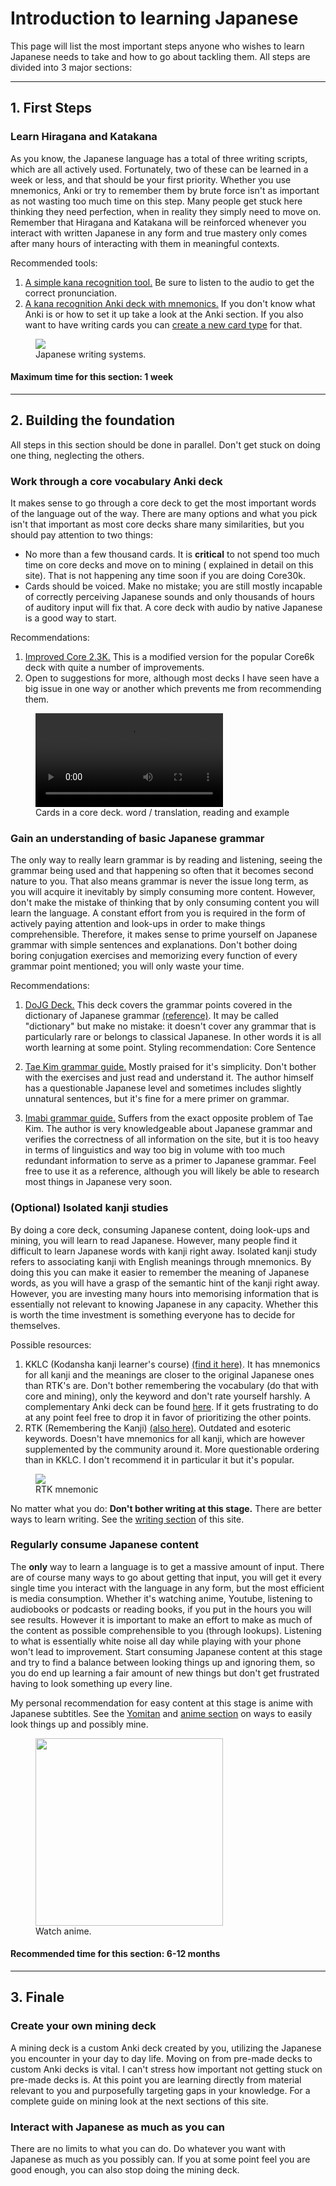 # Introduction to learning Japanese

This page will list the most important steps anyone who wishes to learn Japanese needs to take and how to go about
tackling them. All steps are divided into 3 major sections:

---

## 1. First Steps

### Learn Hiragana and Katakana

As you know, the Japanese language has a total of three writing scripts, which are all actively used. Fortunately, two
of these can be learned in a week or less, and that should be your first priority. Whether you use mnemonics, Anki or
try to remember them by brute force isn't as important as not wasting too much time on this step. Many people get stuck
here thinking they need perfection, when in reality they simply need to move on. Remember that Hiragana and Katakana
will be reinforced whenever you interact with written Japanese in any form and true mastery only comes after many hours
of interacting with them in meaningful contexts.

Recommended tools:

1. [A simple kana recognition tool.](https://djtguide.neocities.org/kana/ "Kana recognition tools")
   Be sure to listen to the audio to get the correct pronunciation.
2. [A kana recognition Anki deck with mnemonics.](https://ankiweb.net/shared/info/1133476087 "Kana recognition deck")
   If you don't know what Anki is or how to set it up take a look at the Anki section.
   If you also want to have writing cards you
   can [create a new card type](https://apps.ankiweb.net/docs/manual20.html#adding-a-note-type) for that.

<figure>
  <img src="images/scripts.jpg">
  <figcaption>Japanese writing systems.</figcaption>
</figure>

#### Maximum time for this section: 1 week

---

## 2. Building the foundation

All steps in this section should be done in parallel. Don't get stuck on doing one thing, neglecting the others.

### Work through a core vocabulary Anki deck

It makes sense to go through a core deck to get the most important words of the language out of the way. There are many
options and what you pick isn't that important as most core decks share many similarities, but you should pay attention
to two things:

- No more than a few thousand cards. It is **critical** to not spend too much time on core decks and move on to mining (
  explained in detail on this site). That is not happening any time soon if you are doing Core30k.
- Cards should be voiced. Make no mistake; you are still mostly incapable of correctly perceiving Japanese sounds and
  only thousands of hours of auditory input will fix that. A core deck with audio by native Japanese is a good way to
  start.

Recommendations:

1. [Improved Core 2.3K.](https://anacreondjt.gitlab.io/docs/coredeck/ "Core2.3k") This is a modified version for the
   popular Core6k deck with quite a number of improvements.
2. Open to suggestions for more, although most decks I have seen have a big issue in one way or another which prevents
   me from recommending them.

<figure>
    <video controls preload="metadata">
    <source src="video/corecards.mp4" type="video/mp4">
    Your browser does not support the video tag.
    </video>
    <figcaption>Cards in a core deck. word / translation, reading and example </figcaption>
</figure>

### Gain an understanding of basic Japanese grammar

The only way to really learn grammar is by reading and listening, seeing the grammar being used and that happening so
often that it becomes second nature to you. That also means grammar is never the issue long term, as you will acquire it
inevitably by simply consuming more content. However, don't make the mistake of thinking that by only consuming content
you will learn the language. A constant effort from you is required in the form of actively paying attention and
look-ups in order to make things comprehensible. Therefore, it makes sense to prime yourself on Japanese grammar with
simple sentences and explanations. Don't bother doing boring conjugation exercises and memorizing every function of
every grammar point mentioned; you will only waste your time.

Recommendations:

1. [DoJG Deck.](https://dojgdeck.neocities.org/ "Dictionary of Japanese grammar deck") This deck covers the grammar
   points covered in the dictionary of Japanese
   grammar [(reference)](https://itazuraneko.neocities.org/grammar/masterreference.html "Japanese grammar reference").
   It may be called "dictionary" but make no mistake: it doesn't cover any grammar that is particularly rare or belongs
   to classical Japanese. In other words it is all worth learning at some point. Styling recommendation: Core Sentence

2. [Tae Kim grammar guide.](http://www.guidetojapanese.org/learn/category/grammar-guide/grammar-start/) Mostly praised
   for it's simplicity. Don't bother with the exercises and just read and understand it. The author himself has a
   questionable Japanese level and sometimes includes slightly unnatural sentences, but it's fine for a mere primer on
   grammar.

3. [Imabi grammar guide.](https://www.imabi.net/) Suffers from the exact opposite problem of Tae Kim. The author is very
   knowledgeable about Japanese grammar and verifies the correctness of all information on the site, but it is too heavy
   in terms of linguistics and way too big in volume with too much redundant information to serve as a primer to
   Japanese grammar. Feel free to use it as a reference, although you will likely be able to research most things in
   Japanese very soon.

### (Optional) Isolated kanji studies

By doing a core deck, consuming Japanese content, doing look-ups and mining, you will learn to read Japanese. However,
many people find it difficult to learn Japanese words with kanji right away. Isolated kanji study refers to associating
kanji with English meanings through mnemonics. By doing this you can make it easier to remember the meaning of Japanese
words, as you will have a grasp of the semantic hint of the kanji right away. However, you are investing many hours into
memorising information that is essentially not relevant to knowing Japanese in any capacity. Whether this is worth the
time investment is something everyone has to decide for themselves.

Possible resources:

1. KKLC (Kodansha kanji learner's course) [(find it here)](https://itazuraneko.neocities.org/library/benkyou.html). It
   has mnemonics for all kanji and the meanings are closer to the original Japanese ones than RTK's are. Don't bother
   remembering the vocabulary (do that with core and mining), only the keyword and don't rate yourself harshly. A
   complementary Anki deck can be found [here](https://ankiweb.net/shared/info/779483253). If it gets frustrating to do
   at any point feel free to drop it in favor of prioritizing the other points.
2. RTK (Remembering the Kanji) [(also here)](https://itazuraneko.neocities.org/library/benkyou.html). Outdated and
   esoteric keywords. Doesn't have mnemonics for all kanji, which are however supplemented by the community around it.
   More questionable ordering than in KKLC. I don't recommend it in particular it but it's popular.

<figure>
  <img src="images/eminent.jpg">
  <figcaption>RTK mnemonic</figcaption>
</figure>

No matter what you do: **Don't bother writing at this stage.** There are better ways to learn writing. See
the [writing section](writingjapanese.md) of this site.

### Regularly consume Japanese content

The **only** way to learn a language is to get a massive amount of input. There are of course many ways to go about
getting that input, you will get it every single time you interact with the language in any form, but the most efficient
is media consumption. Whether it's watching anime, Youtube, listening to audiobooks or podcasts or reading books, if you
put in the hours you will see results. However it is important to make an effort to make as much of the content as
possible comprehensible to you (through lookups). Listening to what is essentially white noise all day while playing
with your phone won't lead to improvement. Start consuming Japanese content at this stage and try to find a balance
between looking things up and ignoring them, so you do end up learning a fair amount of new things but don't get
frustrated having to look something up every line.

My personal recommendation for easy content at this stage is anime with Japanese subtitles. See
the [Yomitan](yomichansetup.md) and [anime section](ankisetup.md) on ways to easily look things up and possibly mine.

<figure>
  <img src="images/tv_boy_tooku.png" width="300">
  <figcaption>Watch anime.</figcaption>
</figure>


#### Recommended time for this section: 6-12 months
---

## 3. Finale

### Create your own mining deck

A mining deck is a custom Anki deck created by you, utilizing the Japanese you encounter in your day to day life. Moving
on from pre-made decks to custom Anki decks is vital. I can't stress how important not getting stuck on pre-made decks
is.
At this point you are learning directly from material relevant to you and purposefully targeting gaps in your knowledge.
For a complete guide on mining look at the next sections of this site.

### Interact with Japanese as much as you can

There are no limits to what you can do. Do whatever you want with Japanese as much as you possibly can. If you at some
point feel you are good enough, you can also stop doing the mining deck.
